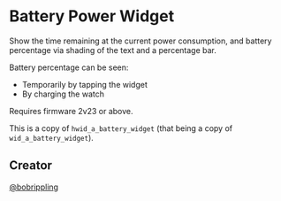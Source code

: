 # Battery Power Widget

Show the time remaining at the current power consumption, and battery percentage via shading of the text and a percentage bar.

Battery percentage can be seen:
- Temporarily by tapping the widget
- By charging the watch

Requires firmware 2v23 or above.

This is a copy of `hwid_a_battery_widget` (that being a copy of `wid_a_battery_widget`).

## Creator

[@bobrippling](https://github.com/bobrippling)

